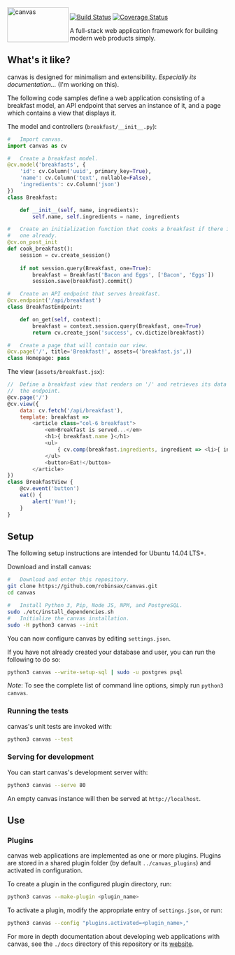 <img align="left" width="140" height="80" title="canvas" src="https://canvas-framework.com/assets/media/canvas_logo.svg">

[![Build Status](https://travis-ci.org/robinsax/canvas.svg?branch=master)](https://travis-ci.org/robinsax/canvas)
[![Coverage Status](https://coveralls.io/repos/github/robinsax/canvas/badge.svg?branch=master)](https://coveralls.io/github/robinsax/canvas?branch=master)

A full-stack web application framework for building modern web products simply.

## What's it like?

canvas is designed for minimalism and extensibility. 
*Especially its documentation...* (I'm working on this).

The following code samples define a web application consisting of a 
breakfast model, an API endpoint that serves an instance of it, and a page 
which contains a view that displays it.

The model and controllers (`breakfast/__init__.py`):

```python
#   Import canvas.
import canvas as cv

#   Create a breakfast model.
@cv.model('breakfasts', {
    'id': cv.Column('uuid', primary_key=True),
    'name': cv.Column('text', nullable=False),
    'ingredients': cv.Column('json')
})
class Breakfast:

    def __init__(self, name, ingredients):
        self.name, self.ingredients = name, ingredients

#   Create an initialization function that cooks a breakfast if there isn't
#   one already.
@cv.on_post_init
def cook_breakfast():
    session = cv.create_session()
	
    if not session.query(Breakfast, one=True):
        breakfast = Breakfast('Bacon and Eggs', ['Bacon', 'Eggs'])
        session.save(breakfast).commit()

#   Create an API endpoint that serves breakfast.
@cv.endpoint('/api/breakfast')
class BreakfastEndpoint:

    def on_get(self, context):
        breakfast = context.session.query(Breakfast, one=True)
        return cv.create_json('success', cv.dictize(breakfast))

#	Create a page that will contain our view.
@cv.page('/', title='Breakfast!', assets=('breakfast.js',))
class Homepage: pass
```

The view (`assets/breakfast.jsx`):

```javascript
//  Define a breakfast view that renders on '/' and retrieves its data from
//	the endpoint.
@cv.page('/')
@cv.view({
    data: cv.fetch('/api/breakfast'),
    template: breakfast => 
        <article class="col-6 breakfast">
            <em>Breakfast is served...</em>
            <h1>{ breakfast.name }</h1>
            <ul>
                { cv.comp(breakfast.ingredients, ingredient => <li>{ ingredient }</li>) }
            </ul>
            <button>Eat!</button>
        </article>
})
class BreakfastView {
    @cv.event('button')
    eat() {
        alert('Yum!');
    }
}
```

## Setup

The following setup instructions are intended for Ubuntu 14.04 LTS+.

Download and install canvas:

```bash
#   Download and enter this repository.
git clone https://github.com/robinsax/canvas.git
cd canvas

#   Install Python 3, Pip, Node JS, NPM, and PostgreSQL.
sudo ./etc/install_dependencies.sh
#   Initialize the canvas installation.
sudo -H python3 canvas --init
```

You can now configure canvas by editing `settings.json`.

If you have not already created your database and user, you can run the
following to do so:

```bash
python3 canvas --write-setup-sql | sudo -u postgres psql
```

*Note*: To see the complete list of command line options, simply run `python3 canvas`.

### Running the tests

canvas's unit tests are invoked with:

```bash
python3 canvas --test
```

### Serving for development

You can start canvas's development server with:

```bash
python3 canvas --serve 80
```

An empty canvas instance will then be served at `http://localhost`.

## Use

### Plugins

canvas web applications are implemented as one or more plugins. Plugins are
stored in a shared plugin folder (by default `../canvas_plugins`) and
activated in configuration.

To create a plugin in the configured plugin directory, run:

```bash
python3 canvas --make-plugin <plugin_name>
```

To activate a plugin, modify the appropriate entry of `settings.json`, or run:

```bash
python3 canvas --config "plugins.activated=<plugin_name>,"
```

For more in depth documentation about developing web applications with canvas, 
see the `./docs` directory of this repository or its [website](https://canvas-framework.com).
